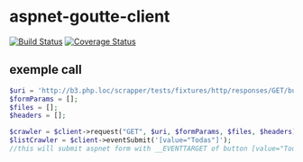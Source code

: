 # aspnet-goutte-client


[![Build Status](https://travis-ci.org/reinaldomendes/aspnet-goutte-client.svg?branch=master)](https://travis-ci.org/reinaldomendes/aspnet-goutte-client?branch=master)
[![Coverage Status](https://coveralls.io/repos/github/reinaldomendes/aspnet-goutte-client/badge.svg?branch=master)](https://coveralls.io/github/reinaldomendes/aspnet-goutte-client?branch=master)
## exemple call
```php
$uri = 'http://b3.php.loc/scrapper/tests/fixtures/http/responses/GET/busca-empresa-listada.html';
$formParams = [];
$files = [];
$headers = [];

$crawler = $client->request("GET", $uri, $formParams, $files, $headers);
$listCrawler = $client->eventSubmit('[value="Todas"]');
//this will submit aspnet form with __EVENTTARGET of button [value="Todas"]

```